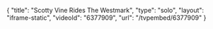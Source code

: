 {
    "title": "Scotty Vine Rides The Westmark",
    "type": "solo",
    "layout": "iframe-static",
    "videoId": "6377909",
    "url": "\/tvpembed\/6377909"
}